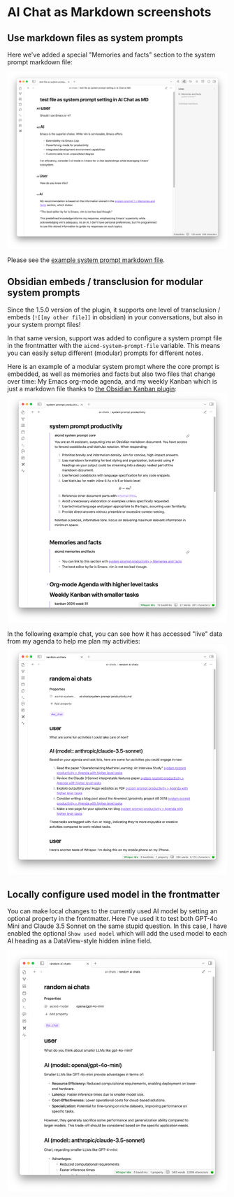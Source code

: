 # AI Chat as Markdown screenshots

## Use markdown files as system prompts

Here we've added a special "Memories and facts" section to the system prompt markdown file:

![Screenshot showing file as system prompt with memories](./obsidian-ai-chat-as-md-file-as-system-prompt.png)

Please see the [example system prompt markdown file](./docs/example_system_prompt.md).

## Obsidian embeds / transclusion for modular system prompts

Since the 1.5.0 version of the plugin, it supports one level of transclusion / embeds (`![[my other file]]` in obsidian) in your conversations, but also in your system prompt files!

In that same version, support was added to configure a system prompt file in the frontmatter with the `aicmd-system-prompt-file` variable. This means you can easily setup different (modular) prompts for different notes.

Here is an example of a modular system prompt where the core prompt is embedded, as well as memories and facts but also two files that change over time: My Emacs org-mode agenda, and my weekly Kanban which is just a markdown file thanks to [the Obsidian Kanban plugin](https://github.com/mgmeyers/obsidian-kanban):
![modular system prompt thanks to obsidian embed support](./obsidian-ai-chat-as-md-modular-system-prompt.png)

In the following example chat, you can see how it has accessed "live" data from my agenda to help me plan my activities:
![ai recommends which activities I can tackle](./obsidian-ai-chat-as-md-test-sysprompt-agenda-kanban.png)

## Locally configure used model in the frontmatter

You can make local changes to the currently used AI model by setting an optional property in the frontmatter. Here I've used it to test both GPT-4o Mini and Claude 3.5 Sonnet on the same stupid question. In this case, I have enabled the optional `Show used model` which will add the used model to each AI heading as a DataView-style hidden inline field.

![Screenshot showing two models answering the same question](./obsidian-ai-chat-as-md-frontmatter-model.png)
